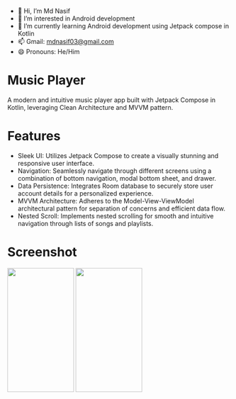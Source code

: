 - 👋 Hi, I’m Md Nasif
- 👀 I’m interested in Android development
- 🌱 I’m currently learning Android development using Jetpack compose in Kotlin
- 📫 Gmail: mdnasif03@gmail.com
- 😄 Pronouns: He/Him
# Music Player
A modern and intuitive music player app built with Jetpack Compose in Kotlin, leveraging Clean Architecture and MVVM pattern.
# Features
- Sleek UI: Utilizes Jetpack Compose to create a visually stunning and responsive user interface.
- Navigation: Seamlessly navigate through different screens using a combination of bottom navigation, modal bottom sheet, and drawer.
- Data Persistence: Integrates Room database to securely store user account details for a personalized experience.
- MVVM Architecture: Adheres to the Model-View-ViewModel architectural pattern for separation of concerns and efficient data flow.
- Nested Scroll: Implements nested scrolling for smooth and intuitive navigation through lists of songs and playlists.
# Screenshot
<img src="https://github.com/Md-Nasif03/Music-Player-App/assets/164668292/054e259d-3035-44f1-aa24-f124c3060a07.png" width="150" height="280">               <img src="https://github.com/Md-Nasif03/Music-Player-App/assets/164668292/eb4cc4c1-eed6-4dd9-89b3-01322ad3e76b.png" width="150" height="280">



